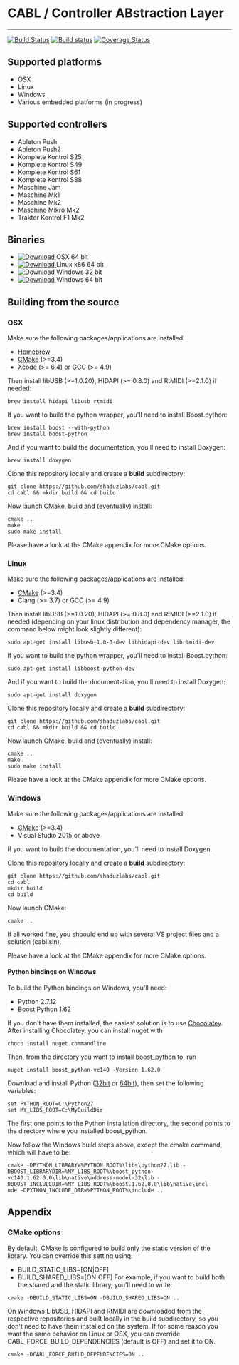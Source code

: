 # CABL / Controller ABstraction Layer #
--------------------
[![Build Status](https://travis-ci.org/shaduzlabs/cabl.svg?branch=develop)](https://travis-ci.org/shaduzlabs/cabl) [![Build status](https://ci.appveyor.com/api/projects/status/7pfqx8o4df2oy09t/branch/develop?svg=true)](https://ci.appveyor.com/project/shaduzlabs/cabl/branch/develop) [![Coverage Status](https://coveralls.io/repos/github/shaduzlabs/cabl/badge.svg?branch=develop)](https://coveralls.io/github/shaduzlabs/cabl?branch=develop)

## Supported platforms ##

* OSX
* Linux
* Windows
* Various embedded platforms (in progress)

## Supported controllers ##
* Ableton Push
* Ableton Push2
* Komplete Kontrol S25
* Komplete Kontrol S49
* Komplete Kontrol S61
* Komplete Kontrol S88
* Maschine Jam
* Maschine Mk1
* Maschine Mk2
* Maschine Mikro Mk2
* Traktor Kontrol F1 Mk2

## Binaries ##
* [ ![Download](https://api.bintray.com/packages/shaduzlabs/cabl/cabl-osx-64/images/download.svg) ](https://bintray.com/shaduzlabs/cabl/cabl-osx-64/_latestVersion) OSX 64 bit
* [ ![Download](https://api.bintray.com/packages/shaduzlabs/cabl/cabl-linux-64/images/download.svg) ](https://bintray.com/shaduzlabs/cabl/cabl-linux-64/_latestVersion) Linux x86 64 bit
* [ ![Download](https://api.bintray.com/packages/shaduzlabs/cabl/cabl-win-32/images/download.svg) ](https://bintray.com/shaduzlabs/cabl/cabl-win-32/_latestVersion) Windows 32 bit
* [ ![Download](https://api.bintray.com/packages/shaduzlabs/cabl/cabl-win-64/images/download.svg) ](https://bintray.com/shaduzlabs/cabl/cabl-win-32/_latestVersion) Windows 64 bit



## Building from the source ##

### OSX ###
Make sure the following packages/applications are installed:
- [Homebrew ](http://brew.sh/)
- [CMake](http://www.cmake.org/) (>=3.4)
- Xcode (>= 6.4) or GCC (>= 4.9)

Then install libUSB (>=1.0.20), HIDAPI (>= 0.8.0) and RtMIDI (>=2.1.0) if needed:
```
brew install hidapi libusb rtmidi
```
If you want to build the python wrapper, you'll need to install Boost.python:
```
brew install boost --with-python
brew install boost-python
```
And if you want to build the documentation, you'll need to install Doxygen:
```
brew install doxygen
```
Clone this repository locally and create a **build** subdirectory:
```
git clone https://github.com/shaduzlabs/cabl.git
cd cabl && mkdir build && cd build
```
Now launch CMake, build and (eventually) install:
```
cmake ..
make
sudo make install
```
Please have a look at the CMake appendix for more CMake options.

### Linux ###
Make sure the following packages/applications are installed:
- [CMake](http://www.cmake.org/) (>=3.4)
- Clang (>= 3.7) or GCC (>= 4.9)

Then install libUSB (>=1.0.20), HIDAPI (>= 0.8.0) and RtMIDI (>=2.1.0) if needed (depending on your linux distribution and dependency manager, the command below might look slightly different):
```
sudo apt-get install libusb-1.0-0-dev libhidapi-dev librtmidi-dev
```
If you want to build the python wrapper, you'll need to install Boost.python:
```
sudo apt-get install libboost-python-dev
```
And if you want to build the documentation, you'll need to install Doxygen:
```
sudo apt-get install doxygen
```
Clone this repository locally and create a **build** subdirectory:
```
git clone https://github.com/shaduzlabs/cabl.git
cd cabl && mkdir build && cd build
```
Now launch CMake, build and (eventually) install:
```
cmake ..
make
sudo make install
```
Please have a look at the CMake appendix for more CMake options.

### Windows ###
Make sure the following packages/applications are installed:
- [CMake](http://www.cmake.org/) (>=3.4)
- Visual Studio 2015 or above

If you want to build the documentation, you'll need to install Doxygen.

Clone this repository locally and create a **build** subdirectory:
```
git clone https://github.com/shaduzlabs/cabl.git
cd cabl
mkdir build
cd build
```
Now launch CMake:
```
cmake ..
```
If all worked fine, you shoould end up with several VS project files and a solution (cabl.sln).

Please have a look at the CMake appendix for more CMake options.

#### Python bindings on Windows ####
To build the Python bindings on Windows, you'll need:
* Python 2.7.12
* Boost Python 1.62

If you don't have them installed, the easiest solution is to use [Chocolatey](https://chocolatey.org/). After installing Chocolatey, you can install nuget with
```
choco install nuget.commandline
```
Then, from the directory you want to install boost_python to, run
```
nuget install boost_python-vc140 -Version 1.62.0
```
Download and install Python ([32bit](https://www.python.org/ftp/python/2.7.12/python-2.7.12.msi) or [64bit](https://www.python.org/ftp/python/2.7.12/python-2.7.12.amd64.msi)), then set the following variables:
```
set PYTHON_ROOT=C:\Python27
set MY_LIBS_ROOT=C:\MyBuildDir
```
The first one points to the Python installation directory, the second points to the directory where you installed boost_python.

Now follow the Windows build steps above, except the cmake command, which will have to be:
```
cmake -DPYTHON_LIBRARY=%PYTHON_ROOT%\libs\python27.lib -DBOOST_LIBRARYDIR=%MY_LIBS_ROOT%\boost_python-vc140.1.62.0.0\lib\native\address-model-32\lib -DBOOST_INCLUDEDIR=%MY_LIBS_ROOT%\boost.1.62.0.0\lib\native\incl
ude -DPYTHON_INCLUDE_DIR=%PYTHON_ROOT%\include ..
```


## Appendix ##
### CMake options ###
By default, CMake is configured to build only the static version of the library. You can override this setting using:
- BUILD_STATIC_LIBS=[ON|OFF]
- BUILD_SHARED_LIBS=[ON|OFF]
For example, if you want to build both the shared and the static library, you'll need to write:
```
cmake -DBUILD_STATIC_LIBS=ON -DBUILD_SHARED_LIBS=ON ..
```
On Windows LibUSB, HIDAPI and RtMIDI are downloaded from the respective repositories and built locally in the build subdirectory, so you don't need to have them installed on the system. If for some reason you want the same behavior on Linux or OSX, you can override CABL_FORCE_BUILD_DEPENDENCIES (default is OFF) and set it to ON.
```
cmake -DCABL_FORCE_BUILD_DEPENDENCIES=ON ..
```
